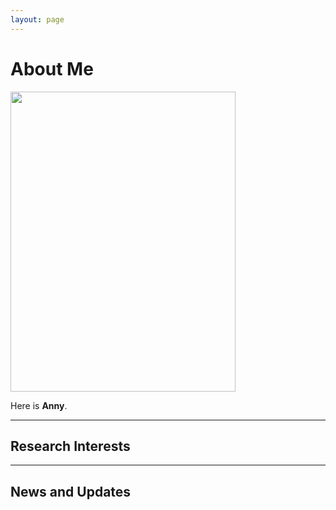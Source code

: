 ```yaml
---
layout: page
---
```


# About Me

<img src="https://Anny-Zhao.github.io/Anny.jpg" class="floatpic" width="360" height="480">

Here is **Anny**.



---

## Research Interests



---

## News and Updates



<br>

<blockquote class="twitter-tweet">

